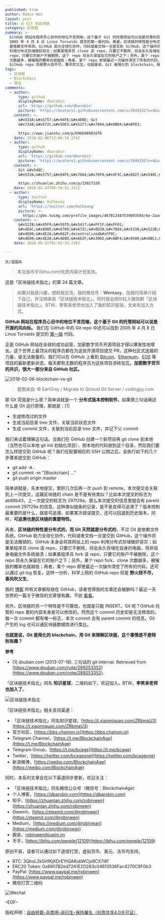 ```yaml
---
published: true
author: Robin Wen
layout: post
title: 从 Git 到区块链
category: 区块链
summary: >-
  GitHub 网站在程序员心目中的地位不言而喻，这个基于 Git 的托管网站可以说是开源的风向标。我们在 GitHub 中的 Git repo 中还可以找到
  2005 年 4 月 8 日 Linus Torvalds 提交的第一版代码。再者，区块链的特性是分布式的，而 Git 天然就是分布式的，不过 Git
  是依赖文件系统。GitHub 助力全球化协作，代码或者文档一旦提交到 GitHub，这个操作将是无法撤销的。GitHub 本身会将其网站上的 repo
  利用分布式存储做好容灾；如果某程序员 clone 该 repo，只要它不删除，将会永久存储在自身的电脑，除非自身电脑文件系统崩溃；如果某程序员 fork 该
  repo，只要它的账户不被删除，这个 repo 将永久保留在它的账户之下；另外，某个 repo fork、clone
  次数越多，被摧毁的概率也就越低；再者，某个 repo 即使最近一次操作清空了所有的代码，还可以通过 git log 恢复。这样一分析，科学上网的
  GitHub repo 将是野火烧不尽，春风吹又生。也就是说，Git 是简化的 blockchain，用 Git 来理解区块链，这个事情是不是特别有趣？
tags:
  - 区块链
  - Blockchain
  - 想法
comments:
  - author:
      type: github
      displayName: dbarobin
      url: 'https://github.com/dbarobin'
      picture: 'https://avatars1.githubusercontent.com/u/3949252?v=4&s=73'
    content: >-
      &#x533A;&#x5757;&#x94FE;&#x4E0E; Git
      &#x7248;&#x672C;&#x5DE5;&#x5177;&#x7684;&#x6BD4;&#x8F83;

      https://www.jianshu.com/p/b96b98983df6
    date: 2018-02-06T13:06:16.274Z
  - author:
      type: github
      displayName: dbarobin
      url: 'https://github.com/dbarobin'
      picture: 'https://avatars1.githubusercontent.com/u/3949252?v=4&s=73'
    content: >-
      Git &#x548C;
      &#x533A;&#x5757;&#x94FE;&#x7684;&#x76F8;&#x4F3C;&#x6027;&#x548C;&#x5DEE;&#x5F02;&#x6027;&#x6BD4;&#x8F83;

      https://zhuanlan.zhihu.com/p/33927320
    date: 2018-02-24T06:58:52.351Z
  - author:
      type: twitter
      displayName: HuCheung
      url: 'https://twitter.com/HuCheung'
      picture: >-
        https://pbs.twimg.com/profile_images/467812487539093504/6e-2aacg_bigger.jpeg
    content: >-
      &#x522B;&#x95F9;&#x597D;&#x5417;&#xFF1F;&#xFF01;
      &#x4E8C;&#x8005;&#x6709;&#x672C;&#x8D28;&#x7684;&#x533A;&#x522B;&#xFF0C;
      &#x4E00;&#x4E2A;&#x662F;decentralized&#xFF0C;
      &#x4E00;&#x4E2A;&#x4E0D;&#x662F;&#x3002;&#x8BF4;&#x9500;&#x6BC1;&#x4F60;&#x7684;repo&#xFF0C;github&#x5206;&#x5206;&#x949F;&#x949F;&#x4E8B;&#xFF0C;blockchain&#x5374;&#x51E0;&#x4E4E;&#x4E0D;&#x53EF;&#x80FD;&#xFF01;
    date: 2018-05-21T01:01:24.216Z

---
```


`文/温国兵`

> 本文由币乎(bihu.com)优质内容计划支持。

这是「区块链技术指北」的第 24 篇文章。

> 如果对我感兴趣，想和我交流，我的微信号：**Wentasy**，加我时简单介绍下自己，并注明来自「区块链技术指北」。同时我会把你拉入微信群「区块链技术指北」。BTW，李笑来老师也加入了我的知识星球，文末有加入方式。

**GitHub 网站在程序员心目中的地位不言而喻，这个基于 Git 的托管网站可以说是开源的风向标。** 我们在 GitHub 中的 Git repo 中还可以找到 2005 年 4 月 8 日 Linus Torvalds 提交的 [第一版](https://github.com/git/git/tree/e83c5163316f89bfbde7d9ab23ca2e25604af290) 代码。

正是 GitHub 网站在全球的成功运营，加密数字货币开源项目才得以爆发性地增长。这个世界上最顶尖的程序员都在为这些开源项目提交 PR，这种社区式连接的力量，是无法衡量的。我们可以在 GitHub 上看到 [Bitcoin](https://github.com/bitcoin/bitcoin)、[Ethereum](https://github.com/ethereum/go-ethereum)、[EOS](https://github.com/EOSIO/eos) 等项目的最新更新状态，每天都有无数的程序员为这些项目添砖加瓦。**加密数字货币的共识，很大一部分来自 GitHub 社区。**

![2018-02-06-blockchain-vs-git](https://cdn.wenguobing.com/fgXyzdP.jpg)

> 题图来自: © EarlGrey / Migrate to Qcloud Git Server / codingpy.com

那 Git 究竟是什么呢？简单讲就是一个 **分布式版本控制软件**。如果用三句话阐述什么是 Git 运行原理，那就是：[1]

* 生成修改过的文件
* 生成当前目录 tree 文件，关联当前状态文件
* 生成 commit 文件，关联到当前目录 tree 文件，并记下父 commit

我们来试着理解这句话。当我们在 GitHub 创建一个新项目再 git clone 到本地（当然也可以本地 git init 初始化项目），把本地的代码放到这个目录，然后我们要怎么样提交到 GitHub 呢？我们在配置相应的 SSH 公钥之后，会执行如下的几个步骤来提交到 GitHub：

* git add -A .
* git commit -m "[Blockchain] ..."
* git push origin master

简单讲就是，先本地提交，累积几次后再一次 push 到 remote。本次提交会关联到上一次提交，这跟区块链的 chain 是不是有些类似？比如本次提交的标志为 ab88b43，上一次提交的标志为 297f29a，那么本次提交的信息里就会有 parent commit 297f29a 的信息。这种类似链条的记录，是不是变得可追溯了？版本控制最重要的是什么，就是可追溯，如果某次错误提交，还可以回退到历史版本。同样，**可追溯也是区块链的重要特性。**

再者，**区块链的特性是分布式的，而 Git 天然就是分布式的**，不过 Git 是依赖文件系统。GitHub 助力全球化协作，代码或者文档一旦提交到 GitHub，这个操作将是无法撤销的。GitHub 本身会将其网站上的 repo 利用分布式存储做好容灾；如果某程序员 clone 该 repo，只要它不删除，将会永久存储在自身的电脑，除非自身电脑文件系统崩溃；如果某程序员 fork 该 repo，只要它的账户不被删除，这个 repo 将永久保留在它的账户之下；另外，某个 repo fork、clone 次数越多，被摧毁的概率也就越低；再者，某个 repo 即使最近一次操作清空了所有的代码，还可以通过 git log 恢复。这样一分析，科学上网的 GitHub repo 将是 **野火烧不尽，春风吹又生**。

我的 [博客](https://dbarobin.com) 所有文章都存放在 GitHub，读者觉得我的文章还会被删吗？最近一天世界的一篇关于微信的文章很有趣，不妨 [看看](https://blog.yitianshijie.net/2018/02/02/wechat-equals-gfw)。

另外，区块链的另一个特性是不可篡改，也就是只能 INSERT。Git 呢？GitHub 托管的 repo 里的内容本身是可以修改的，然而这个 commit 历史却是无法修改的。每一次 commit 都有唯一标志，本次 commit 会有 parent commit 的信息。Git 产生的 log 也可以通区块链数据库进行类比。

**也就是说，Git 是简化的 blockchain，用 Git 来理解区块链，这个事情是不是特别有趣？**

**参考**

* [1] douban.com (2013-07-18). 三句话的 git internal. Retrieved from [https://www.douban.com/note/289253352](https://www.douban.com/note/289253352).

「区块链技术指北」同名 **知识星球**，二维码如下，欢迎加入。BTW，**李笑来老师也加入了**。

![区块链技术指北](https://cdn.wenguobing.com/pQxlDqF.jpg)

「区块链技术指北」相关资讯渠道：

* 「区块链技术指北」同名知识星球，[https://t.xiaomiquan.com/ZRbmaU3](https://t.xiaomiquan.com/ZRbmaU3)
* 官方社区，[https://bbs.chainon.io](https://bbs.chainon.io)
* Telegram Channel，[https://t.me/BlockchainAge](https://t.me/BlockchainAge)
* Telegram Group，[https://t.me/bcage](https://t.me/bcage)
* Twitter，[https://twitter.com/bcageone](https://twitter.com/bcageone)
* 新浪微博，[https://weibo.com/BlockchainAge](https://weibo.com/BlockchainAge)

同时，本系列文章会在以下渠道同步更新，欢迎关注：

* 「区块链技术指北」同名微信公众号（微信号：BlockchainAge）
* 个人博客，[https://dbarobin.com](https://dbarobin.com)
* 知乎，[https://zhuanlan.zhihu.com/robinwen](https://zhuanlan.zhihu.com/robinwen)
* Steemit，[https://steemit.com/@robinwen](https://steemit.com/@robinwen)
* Medium，[https://medium.com/@robinwan](https://medium.com/@robinwan)
* 掘金，[robinwen@juejin.im](https://juejin.im/user/5673ccae60b2260ee435f89a/posts)
* 币乎，[https://bihu.com/people/12109](https://bihu.com/people/12109)

原创不易，读者可以通过如下途径打赏，虚拟货币、美元、法币均支持。

* BTC: 3QboL2k5HfKjKDrEYtQAKubWCjx9CX7i8f
* ERC20 Token: 0x8907B2ed72A1E2D283c04613536Fac4270C9F0b3
* PayPal: [https://www.paypal.me/robinwen](https://www.paypal.me/robinwen)
* 微信打赏二维码

![Wechat](https://cdn.wenguobing.com/SzoNl5b.jpg)

–EOF–

版权声明：[自由转载-非商用-非衍生-保持署名（创意共享4.0许可证）](http://creativecommons.org/licenses/by-nc-nd/4.0/deed.zh)
